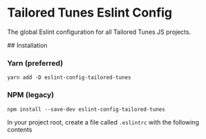 # Tailored Tunes Eslint Config

The global Eslint configuration for all Tailored Tunes JS projects.

## Installation

### Yarn (preferred)
`yarn add -D eslint-config-tailored-tunes`

### NPM (legacy)
`npm install --save-dev eslint-config-tailored-tunes`

In your project root, create a file called `.eslintrc` with the following contents
